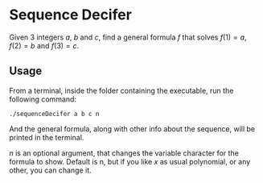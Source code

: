 # Sequence Decifer

Given 3 integers $a$, $b$ and $c$, find a general formula $f$ that solves $f(1) = a$, $f(2) = b$ and $f(3) = c$.


## Usage

From a terminal, inside the folder containing the executable, run the following command:

	./sequenceDecifer a b c n
	
And the general formula, along with other info about the sequence, will be printed in the terminal.

$n$ is an optional argument, that changes the variable character for the formula to show. Default is n, but if you like $x$ as usual polynomial, or any other, you can change it.
